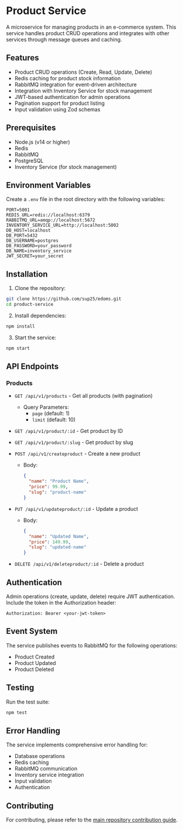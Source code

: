 # Product Service

A microservice for managing products in an e-commerce system. This service handles product CRUD operations and integrates with other services through message queues and caching.

## Features

- Product CRUD operations (Create, Read, Update, Delete)
- Redis caching for product stock information
- RabbitMQ integration for event-driven architecture
- Integration with Inventory Service for stock management
- JWT-based authentication for admin operations
- Pagination support for product listing
- Input validation using Zod schemas

## Prerequisites

- Node.js (v14 or higher)
- Redis
- RabbitMQ
- PostgreSQL
- Inventory Service (for stock management)

## Environment Variables

Create a `.env` file in the root directory with the following variables:

```env
PORT=5001
REDIS_URL=redis://localhost:6379
RABBITMQ_URL=amqp://localhost:5672
INVENTORY_SERVICE_URL=http://localhost:5002
DB_HOST=localhost
DB_PORT=5432
DB_USERNAME=postgres
DB_PASSWORD=your_password
DB_NAME=inventory_service
JWT_SECRET=your_secret
```

## Installation

1. Clone the repository:

```bash
git clone https://github.com/sup25/edoms.git
cd product-service
```

2. Install dependencies:

```bash
npm install
```

3. Start the service:

```bash
npm start
```

## API Endpoints

### Products

- `GET /api/v1/products` - Get all products (with pagination)

  - Query Parameters:
    - `page` (default: 1)
    - `limit` (default: 10)

- `GET /api/v1/product/:id` - Get product by ID

- `GET /api/v1/product/:slug` - Get product by slug

- `POST /api/v1/createproduct` - Create a new product

  - Body:
    ```json
    {
      "name": "Product Name",
      "price": 99.99,
      "slug": "product-name"
    }
    ```

- `PUT /api/v1/updateproduct/:id` - Update a product

  - Body:
    ```json
    {
      "name": "Updated Name",
      "price": 149.99,
      "slug": "updated-name"
    }
    ```

- `DELETE /api/v1/deleteproduct/:id` - Delete a product

## Authentication

Admin operations (create, update, delete) require JWT authentication. Include the token in the Authorization header:

```
Authorization: Bearer <your-jwt-token>
```

## Event System

The service publishes events to RabbitMQ for the following operations:

- Product Created
- Product Updated
- Product Deleted

## Testing

Run the test suite:

```bash
npm test
```

## Error Handling

The service implements comprehensive error handling for:

- Database operations
- Redis caching
- RabbitMQ communication
- Inventory service integration
- Input validation
- Authentication

## Contributing

For contributing, please refer to the [main repository contribution guide](../README.md#contributing).
